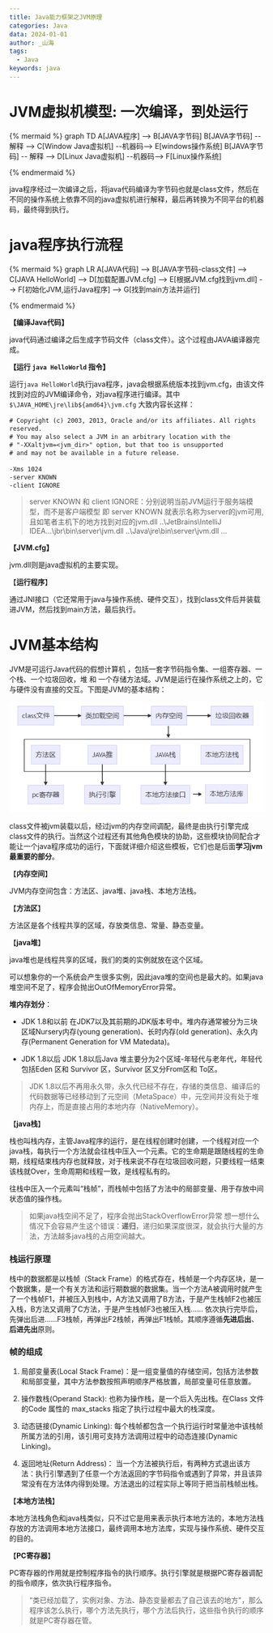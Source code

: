 ```yaml
---
title: Java能力框架之JVM原理
categories: Java
data: 2024-01-01
author: _山海
tags: 
  - Java
keywords: java
---
```



# JVM虚拟机模型: 一次编译，到处运行

{% mermaid %}
graph TD
A[JAVA程序] -->  B[JAVA字节码]
B[JAVA字节码] -- 解释 --> C[Window Java虚拟机] --机器码--> E[windows操作系统]
B[JAVA字节码] -- 解释 --> D[Linux Java虚拟机] --机器码--> F[Linux操作系统]

{% endmermaid  %}

java程序经过一次编译之后，将java代码编译为字节码也就是class文件，然后在不同的操作系统上依靠不同的java虚拟机进行解释，最后再转换为不同平台的机器码，最终得到执行。

# java程序执行流程

{% mermaid %}
graph LR
A[JAVA代码] --> B[JAVA字节码-class文件] --> C[JAVA HelloWorld] --> D[加载配置JVM.cfg] --> E[根据JVM.cfg找到jvm.dll] --> F[初始化JVM,运行Java程序]  --> G[找到main方法并运行]

{% endmermaid  %}

**【编译Java代码】**

java代码通过编译之后生成字节码文件（class文件）。这个过程由JAVA编译器完成。



**【运行 `java HelloWorld` 指令】**

运行`java HelloWorld`执行java程序，java会根据系统版本找到jvm.cfg，由该文件找到对应的JVM编译命令，对java程序进行编译。其中`$\JAVA_HOME\jre\lib${amd64}\jvm.cfg` 大致内容长这样：

```shell
# Copyright (c) 2003, 2013, Oracle and/or its affiliates. All rights reserved. 
# You may also select a JVM in an arbitrary location with the 
# "-XXaltjvm=<jvm_dir>" option, but that too is unsupported 
# and may not be available in a future release. 

-Xms 1024
-server KNOWN
-client IGNORE
```

> server KNOWN 和 client IGNORE：分别说明当前JVM运行于服务端模型，而不是客户端模型 即 server KNOWN 就表示名称为server的jvm可用, 且如笔者主机下的地方找到对应的jvm.dll
>  ..\JetBrains\IntelliJ IDEA...\jbr\bin\server\jvm.dll
>  ..\Java\jre\bin\server\jvm.dll ...



**【JVM.cfg】**

  jvm.dll则是java虚拟机的主要实现。



【**运行程序**】

通过JNI接口（它还常用于java与操作系统、硬件交互），找到class文件后并装载进JVM，然后找到main方法，最后执行。



# JVM基本结构

JVM是可运行Java代码的假想计算机 ，包括一套字节码指令集、一组寄存器、一个栈、一个垃圾回收，堆 和 一个存储方法域。JVM是运行在操作系统之上的，它与硬件没有直接的交互。下图是JVM的基本结构：

![image-20240101182525778](Java能力框架之JVM原理.assets/image-20240101182525778.png)

class文件被jvm装载以后，经过jvm的内存空间调配，最终是由执行引擎完成class文件的执行。当然这个过程还有其他角色模块的协助，这些模块协同配合才能让一个java程序成功的运行，下面就详细介绍这些模板，它们也是后面**学习jvm最重要的部分**。



【**内存空间**】

JVM内存空间包含：方法区、java堆、java栈、本地方法栈。



【**方法区**】

方法区是各个线程共享的区域，存放类信息、常量、静态变量。



【**java堆**】

java堆也是线程共享的区域，我们的类的实例就放在这个区域。

可以想象你的一个系统会产生很多实例，因此java堆的空间也是最大的。如果java堆空间不足了，程序会抛出OutOfMemoryError异常。

**堆内存划分**：

- JDK 1.8和以前
   在JDK7以及其前期的JDK版本号中。堆内存通常被分为三块区域Nursery内存(young generation)、长时内存(old generation)、永久内存(Permanent Generation for VM Matedata)。

- JDK 1.8以后
   JDK 1.8以后Java 堆主要分为2个区域-年轻代与老年代，年轻代包括Eden 区和 Survivor 区，Survivor 区又分From区和 To区。

>  JDK 1.8以后不再用永久带，永久代已经不存在，存储的类信息、编译后的代码数据等已经移动到了元空间（MetaSpace）中，元空间并没有处于堆内存上，而是直接占用的本地内存（NativeMemory）。



【**java栈**】

栈也叫栈内存，主管Java程序的运行，是在线程创建时创建，一个线程对应一个java栈，每执行一个方法就会往栈中压入一个元素。它的生命期是跟随线程的生命期，线程结束栈内存也就释放，对于栈来说不存在垃圾回收问题，只要线程一结束该栈就Over，生命周期和线程一致，是线程私有的。

往栈中压入一个元素叫“栈帧”，而栈帧中包括了方法中的局部变量、用于存放中间状态值的操作栈。

> 如果java栈空间不足了，程序会抛出StackOverflowError异常
> 想一想什么情况下会容易产生这个错误：**递归**，递归如果深度很深，就会执行大量的方法，方法越多java栈的占用空间越大。



### 栈运行原理

栈中的数据都是以栈帧（Stack Frame）的格式存在，栈帧是一个内存区块，是一个数据集，是一个有关方法和运行期数据的数据集。当一个方法A被调用时就产生了一个栈帧F1，并被压入到栈中，A方法又调用了B方法，于是产生栈帧F2也被压入栈，B方法又调用了C方法，于是产生栈帧F3也被压入栈…… 依次执行完毕后，先弹出后进......F3栈帧，再弹出F2栈帧，再弹出F1栈帧。其顺序遵循**先进后出**、**后进先出**原则。



### 帧的组成

1. 局部变量表(Local Stack Frame)：是一组变量值的存储空间，包括方法参数和局部变量，其中方法参数按照声明顺序严格放置，局部变量可任意放置。

2. 操作数栈(Operand Stack):  也称为操作栈，是一个后入先出栈。在Class 文件的Code 属性的 max_stacks 指定了执行过程中最大的栈深度。
3. 动态链接(Dynamic Linking):  每个栈帧都包含一个执行运行时常量池中该栈帧所属方法的引用，该引用可支持方法调用过程中的动态连接(Dynamic Linking)。
4. 返回地址(Return Address)： 当一个方法被执行后，有两种方式退出该方法：执行引擎遇到了任意一个方法返回的字节码指令或遇到了异常，并且该异常没有在方法体内得到处理。方法退出的过程实际上等同于把当前栈帧出栈。



【**本地方法栈**】

本地方法栈角色和java栈类似，只不过它是用来表示执行本地方法的，本地方法栈存放的方法调用本地方法接口，最终调用本地方法库，实现与操作系统、硬件交互的目的。



【**PC寄存器**】

PC寄存器的作用就是控制程序指令的执行顺序。执行引擎就是根据PC寄存器调配的指令顺序，依次执行程序指令。

> “类已经加载了，实例对象、方法、静态变量都去了自己该去的地方"，那么程序该怎么执行，哪个方法先执行，哪个方法后执行，这些指令执行的顺序就是PC寄存器在管。

















